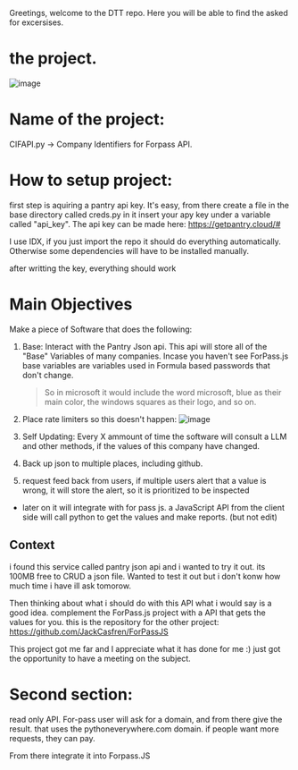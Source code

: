 Greetings, welcome to the DTT repo.
Here you will be able to find the asked for excersises.

# the project.
![image](https://github.com/user-attachments/assets/7f67add9-9ada-4cd5-b1b3-8c06ea764298)

# Name of the project:
CIFAPI.py -> Company Identifiers for Forpass API.

# How to setup project:
first step is aquiring a pantry api key. It's easy, from there create a file in the base directory called creds.py in it insert your apy key under a variable called "api_key".
The api key can be made here: https://getpantry.cloud/#

I use IDX, if you just import the repo it should do everything automatically.
Otherwise some dependencies will have to be installed manually.

after writting the key, everything should work

# Main Objectives
Make a piece of Software that does the following:
1. Base: Interact with the Pantry Json api.
    This api will store all of the "Base" Variables of many companies. 
        Incase you haven't see ForPass.js base variables are variables used in Formula based passwords that don't change. 
    > So in microsoft it would include the word microsoft, blue as their main color, the windows squares as their logo, and so on.
2. Place rate limiters so this doesn't happen:
![image](https://github.com/user-attachments/assets/9e4f6290-8ec3-45ed-b880-45e760b75d9b)

3. Self Updating: Every X ammount of time the software will consult a LLM and other methods, if the values of this company have changed.
4. Back up json to multiple places, including github.
5. request feed back from users, if multiple users alert that a value is wrong, it will store the alert, so it is prioritized to be inspected

- later on it will integrate with for pass js. a JavaScript API from the client side will call python to get the values and make reports. (but not edit)



## Context
i found this service called pantry json api and i wanted to try it out.
its 100MB free to CRUD a json file.
Wanted to test it out but i don't konw how much time i have ill ask tomorow.

Then thinking about what i should do with this API what i would say is a good idea.
complement the ForPass.js project with a API that gets the values for you.
this is the repository for the other project: https://github.com/JackCasfren/ForPassJS

This project got me far and I appreciate what it has done for me :) just got the opportunity to have a meeting on the subject.

# Second section:

read only API. For-pass user will ask for a domain, and from there give the result.
that uses the pythoneverywhere.com domain.
if people want more requests, they can pay.

From there integrate it into Forpass.JS



